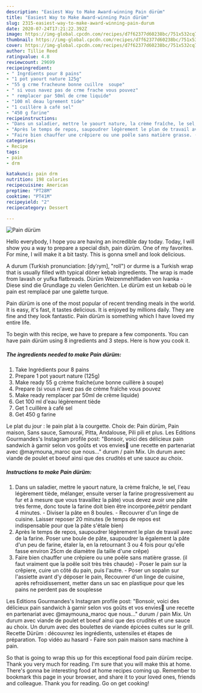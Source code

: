 ```yaml
---
description: "Easiest Way to Make Award-winning Pain dürüm"
title: "Easiest Way to Make Award-winning Pain dürüm"
slug: 2315-easiest-way-to-make-award-winning-pain-durum
date: 2020-07-24T17:21:22.392Z
image: https://img-global.cpcdn.com/recipes/d7f62377d60238bc/751x532cq70/pain-durum-photo-principale-de-la-recette.jpg
thumbnail: https://img-global.cpcdn.com/recipes/d7f62377d60238bc/751x532cq70/pain-durum-photo-principale-de-la-recette.jpg
cover: https://img-global.cpcdn.com/recipes/d7f62377d60238bc/751x532cq70/pain-durum-photo-principale-de-la-recette.jpg
author: Tillie Reed
ratingvalue: 4.8
reviewcount: 29699
recipeingredient:
- " Ingrdients pour 8 pains"
- "1 pot yaourt nature 125g"
- "55 g crme fracheune bonne cuillre  soupe"
- " si vous navez pas de crme frache vous pouvez"
- " remplacer par 50ml de crme liquide"
- "100 ml deau lgrement tide"
- "1 cuillère à café sel"
- "450 g farine"
recipeinstructions:
- "Dans un saladier, mettre le yaourt nature, la crème fraîche, le sel, l&#39;eau légèrement tiède, mélanger, ensuite verser la farine progressivement au fur et à mesure que vous travaillez la pâte) vous devez avoir une pâte très ferme, donc toute la farine doit bien être incorporée,pétrir pendant 4 minutes.  Diviser la pâte en 8 boules. Recouvrer d&#39;un linge de cuisine. Laisser reposer 20 minutes (le temps de repos est indispensable pour que la pâte s&#39;étale bien)"
- "Après le temps de repos, saupoudrer légèrement le plan de travail avec de la farine. Poser une boule de pâte, saupoudrer la également la pâte d&#39;un peu de farine, étaler la, en la retournant 3 ou 4 fois pour qu&#39;elle fasse environ 25cm de diamètre (la taille d&#39;une crêpe)"
- "Faire bien chauffer une crêpiere ou une poêle sans matière grasse. (il faut vraiment que la poêle soit très très chaude) Poser le pain sur la crêpiere, cuire un côté du pain, puis l&#39;autre. Poser un sopalın sur l&#39;assiette avant d&#39;y déposer le pain, Recouvrer d&#39;un linge de cuisine, après refroidissement, metter dans un sac en plastique pour que les pains ne perdent pas de souplesse"
categories:
- Recipe
tags:
- pain
- drm

katakunci: pain drm 
nutrition: 198 calories
recipecuisine: American
preptime: "PT28M"
cooktime: "PT41M"
recipeyield: "2"
recipecategory: Dessert

---
```



![Pain dürüm](https://img-global.cpcdn.com/recipes/d7f62377d60238bc/751x532cq70/pain-durum-photo-principale-de-la-recette.jpg)

Hello everybody, I hope you are having an incredible day today. Today, I will show you a way to prepare a special dish, pain dürüm. One of my favorites. For mine, I will make it a bit tasty. This is gonna smell and look delicious.

A durum (Turkish pronunciation: [dyˈɾym], &#34;roll&#34;) or durme is a Turkish wrap that is usually filled with typical döner kebab ingredients. The wrap is made from lavash or yufka flatbreads. Dürüm Weizenmehlfladen von Ivanka - Diese sind die Grundlage zu vielen Gerichten. Le dürüm est un kebab où le pain est remplacé par une galette turque.

Pain dürüm is one of the most popular of recent trending meals in the world. It is easy, it's fast, it tastes delicious. It is enjoyed by millions daily. They are fine and they look fantastic. Pain dürüm is something which I have loved my entire life.


To begin with this recipe, we have to prepare a few components. You can have pain dürüm using 8 ingredients and 3 steps. Here is how you cook it.

<!--inarticleads1-->

##### The ingredients needed to make Pain dürüm:

1. Take  Ingrédients pour 8 pains
1. Prepare 1 pot yaourt nature (125g)
1. Make ready 55 g crème fraîche(une bonne cuillère à soupe)
1. Prepare  (si vous n&#39;avez pas de crème fraîche vous pouvez
1. Make ready  remplacer par 50ml de crème liquide)
1. Get 100 ml d&#39;eau légèrement tiède
1. Get 1 cuillère à café sel
1. Get 450 g farine


Le plat du jour : le pain plat à la courgette. Choix de: Pain dürüm, Pain maison, Sans sauce, Samouraï, Pitta, Andalouse, Pili pili et plus. Les Editions Gourmandes&#39;s Instagram profile post: &#34;Bonsoir, voici des délicieux pain sandwich à garnir selon vos goûts et vos envies🥰 une recette en partenariat avec @maymouna_maroc que nous…&#34; durum / pain Mix. Un durum avec viande de poulet et boeuf ainsi que des crudités et une sauce au choix. 

<!--inarticleads2-->

##### Instructions to make Pain dürüm:

1. Dans un saladier, mettre le yaourt nature, la crème fraîche, le sel, l&#39;eau légèrement tiède, mélanger, ensuite verser la farine progressivement au fur et à mesure que vous travaillez la pâte) vous devez avoir une pâte très ferme, donc toute la farine doit bien être incorporée,pétrir pendant 4 minutes.  - Diviser la pâte en 8 boules. - Recouvrer d&#39;un linge de cuisine. Laisser reposer 20 minutes (le temps de repos est indispensable pour que la pâte s&#39;étale bien)
1. Après le temps de repos, saupoudrer légèrement le plan de travail avec de la farine. Poser une boule de pâte, saupoudrer la également la pâte d&#39;un peu de farine, étaler la, en la retournant 3 ou 4 fois pour qu&#39;elle fasse environ 25cm de diamètre (la taille d&#39;une crêpe)
1. Faire bien chauffer une crêpiere ou une poêle sans matière grasse. (il faut vraiment que la poêle soit très très chaude) - Poser le pain sur la crêpiere, cuire un côté du pain, puis l&#39;autre. - Poser un sopalın sur l&#39;assiette avant d&#39;y déposer le pain, Recouvrer d&#39;un linge de cuisine, après refroidissement, metter dans un sac en plastique pour que les pains ne perdent pas de souplesse


Les Editions Gourmandes&#39;s Instagram profile post: &#34;Bonsoir, voici des délicieux pain sandwich à garnir selon vos goûts et vos envies🥰 une recette en partenariat avec @maymouna_maroc que nous…&#34; durum / pain Mix. Un durum avec viande de poulet et boeuf ainsi que des crudités et une sauce au choix. Un durum avec des boulettes de viande épicées cuites sur le grill. Recette Dürüm : découvrez les ingrédients, ustensiles et étapes de préparation. Top vidéo au hasard - Faire son pain maison sans machine à pain. 

So that is going to wrap this up for this exceptional food pain dürüm recipe. Thank you very much for reading. I'm sure that you will make this at home. There's gonna be interesting food at home recipes coming up. Remember to bookmark this page in your browser, and share it to your loved ones, friends and colleague. Thank you for reading. Go on get cooking!

